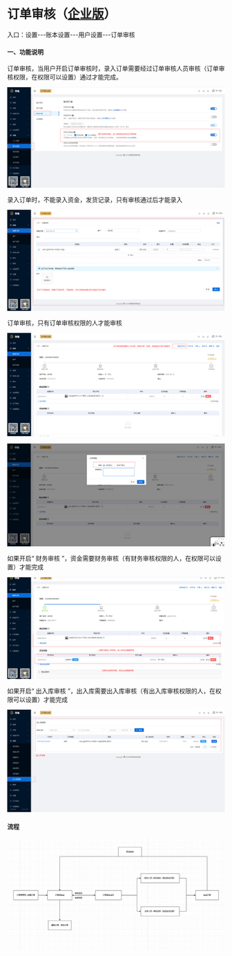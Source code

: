 # 订单审核（<u>企业版</u>）

入口：设置---账本设置---用户设置---订单审核

#### 一、功能说明

订单审核，当用户开启订单审核时，录入订单需要经过订单审核人员审核（订单审核权限，在权限可以设置）通过才能完成。



![PNG](../image/账本设置/07-订单审核01.jpg)



录入订单时，不能录入资金，发货记录，只有审核通过后才能录入

![PNG](../image/账本设置/07-订单审核02.jpg)



订单审核，只有订单审核权限的人才能审核

![PNG](../image/账本设置/07-订单审核03.jpg)

![PNG](../image/账本设置/07-订单审核04.jpg)



如果开启“ 财务审核 ”，资金需要财务审核（有财务审核权限的人，在权限可以设置）才能完成

![PNG](../image/账本设置/07-订单审核05.jpg)



如果开启“ 出入库审核 ”，出入库需要出入库审核（有出入库审核权限的人，在权限可以设置）才能完成

![PNG](../image/账本设置/07-订单审核06.jpg)



#### 流程

![PNG](../image/账本设置/07-订单审核07.jpg)

